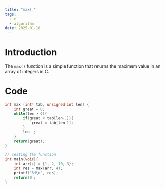 ```yaml
---
title: "max()"
tags:
  - c
  - algorithm
date: 2025-01-18
---
```


# Introduction

The `max()` function is a simple function that returns the maximum value in an array of integers in C.

# Code

```c
int	max (int* tab, unsigned int len) {
	int great = 0;
	while(len > 0){
		if(great < tab[len-1]){
			great = tab[len-1];
		}
		len--;
	}
	return(great);
}

// Testing the function
int main(void){
	int arr[4] = {1, 2, 10, 3};
	int res = max(arr, 4);
	printf("%d\n", res);
	return(0);
}
```
